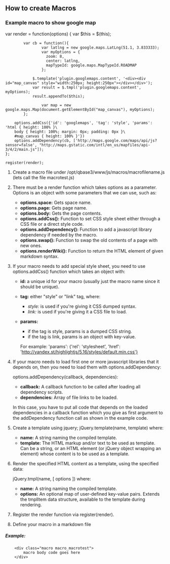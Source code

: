 ## How to create Macros

###  Example macro to show google map

<div class="macro macro_code">
	var render = function(options) {
	    var $this = $(this);
	
	        var cb = function(){
	                var latlng = new google.maps.LatLng(51.1, 3.833333);
	                var myOptions = {
	                  zoom: 8,
	                  center: latlng,
	                  mapTypeId: google.maps.MapTypeId.ROADMAP
	                };
	
	            $.template('plugin.googlemaps.content', '<div><div id="map_canvas" style="width:250px; height:250px"></div></div>');
	            var result = $.tmpl('plugin.googlemaps.content', myOptions);
	            result.appendTo($this);
	
	                var map = new google.maps.Map(document.getElementById("map_canvas"), myOptions);
	        };
	
	    options.addCss({'id': 'googlemaps', 'tag': 'style', 'params': 'html { height: 100% }\
	    body { height: 100%; margin: 0px; padding: 0px }\
	    #map_canvas { height: 100% }'})
	    options.addDependency(cb, ['http://maps.google.com/maps/api/js?sensor=false', "http://maps.gstatic.com/intl/en_us/mapfiles/api-3/4/2/main.js"]);
	};
	
	register(render);
</div>


1. Create a macro file under /opt/qbase3/www/js/macros/macrofilename.js (lets call the file macrotest.js)

2. There must be a render function which takes options as a parameter. Options is an object with some parameters that we can use, such as:
    * __options.space:__ Gets space name.
    * __options.page:__ Gets page name.
    * __options.body:__ Gets the page contents.
    * __options.addCss():__ Function to set CSS style sheet either through a CSS file or a direct style code.
    * __options.addDependency():__ Function to add a javascript library dependency if needed by the macro.
    * __options.swap():__ Function to swap the old contents of a page with new ones.
    * __options.renderWiki():__ Function to return the HTML element of given markdown syntax.  
       
3. If your macro needs to add special style sheet, you need to use options.addCss() function which takes an object with:
    * __id:__ a unique id for your macro (usually just the macro name since it should be unique).
    * __tag:__ either "style" or "link" tag, where:

        * *style:* is used if you're giving it CSS dumped syntax.
        * *link:* is used if you're giving it a CSS file to load.  
     
    * __params:__

        * if the tag is style, params is a dumped CSS string.
        * if the tag is link, params is an object with key-value.

        For example: 'params': {'rel': 'stylesheet', 'href': 'http://yandex.st/highlightjs/5.16/styles/default.min.css'}

4. If your macro needs to load first one or more javascript libraries that it depends on, then you need to load them with options.addDependency:

    options.addDependency(callback, dependencies):

    * __callback:__ A callback function to be called after loading all dependency scripts.
    * __dependencies:__ Array of file links to be loaded.


    In this case, you have to put all code that depends on the loaded dependencies in a callback function which you give as first argument to the addDependency function call as shown in the example code.

5. Create a template using jquery; jQuery.template(name, template) where:
    * __name:__ A string naming the compiled template.
    * __template:__ The HTML markup and/or text to be used as template. Can be a string, or an HTML element (or jQuery object wrapping an element) whose content is to be used as a template.  
        
6. Render the specified HTML content as a template, using the specified data:

    jQuery.tmpl(name, [ options ]) where:

    * __name:__ A string naming the compiled template.
    * __options:__ An optional map of user-defined key-value pairs. Extends the tmplItem data structure, available to the template during rendering.  
      
7. Register the render function via register(render).

8. Define your macro in a markdown file 
##### Example:

	    <div class="macro macro_macrotest">
	        macro body code goes here
	    </div>
